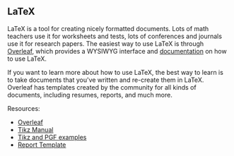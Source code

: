 ## LaTeX

LaTeX is a tool for creating nicely formatted documents. Lots of math teachers use it for worksheets and tests, lots of conferences and journals use it for research papers. The easiest way to use LaTeX is through [Overleaf](https://www.overleaf.com/), which provides a WYSIWYG interface and [documentation](https://v2.overleaf.com/learn) on how to use LaTeX.

If you want to learn more about how to use LaTeX, the best way to learn is to take documents that you've written and re-create them in LaTeX. Overleaf has templates created by the community for all kinds of documents, including resumes, reports, and much more.

Resources:

- [Overleaf](https://www.overleaf.com/)
- [Tikz Manual](http://www.bu.edu/math/files/2013/08/tikzpgfmanual.pdf)
- [Tikz and PGF examples](https://texample.net/tikz/examples/)
- [Report Template](mlbd/assets/report-template.tex)
